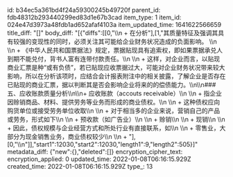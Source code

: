 id: b34ec5a361bd4f24a59300245b49720f
parent_id: fdb48312b293440299ed83d1e67b3cad
item_type: 1
item_id: 024e47d3973a48fdb1ad652afaf4103a
item_updated_time: 1641622566659
title_diff: "[]"
body_diff: "[{\"diffs\":[[0,\"\\\n  + 在分析\"],[1,\"其质量特征及强调其具有较强的变现性的同时，必须关注其可能给企业财务状况造成的负面影响。 \\\n  \\\n  + 《中华人民共和国票据法》规定，票据贴现具有追索权，即如果票据承兑人到期不能兑付，背书人富有连带付款责任。\\\n  \\\n  + 这样，对企业而言，以贴现商业汇票是种“或有负债”，若已贴现应收票据过大，可能对企业财务状况带来较大影响，所以在分析该项时，应结合会计报表附注中的相关披露，了解企业是否存在已贴现的商业汇票，据以判断其是否会影响企业将来的的偿债能力。\\\n\\\n### 五、应收账款质量分析\\\n\\\n+ 应收账款（accouts receivable）\\\n  \\\n  + 指企业因赊销商品、材料、提供劳务等业务而形成的商业债权。\\\n  \\\n  + 这种债权应向购货单位或接受劳务单位收取\\\n  \\\n  + 对于相当多的企业来说，营销自己的产品或劳务，形式如下\\\n    \\\n    + 预收款（如广告业）\\\n    \\\n    + 赊销\\\n    \\\n    + 现销\\\n  \\\n  + 因此，债权规模与企业经营方式和所处行业有直接联系，如\\\n    \\\n    + 零售业，大部分为现金销售业务，商业债权较少\\\n    \\\n    + \"],[0,\"\\\n\"]],\"start1\":12030,\"start2\":12030,\"length1\":9,\"length2\":505}]"
metadata_diff: {"new":{},"deleted":[]}
encryption_cipher_text: 
encryption_applied: 0
updated_time: 2022-01-08T06:16:15.929Z
created_time: 2022-01-08T06:16:15.929Z
type_: 13